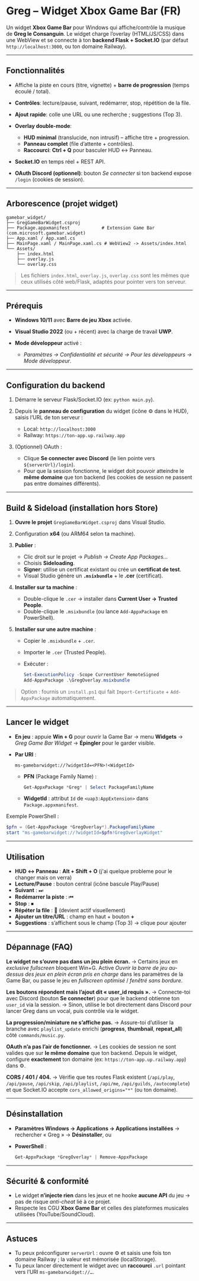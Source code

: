 # Greg – Widget Xbox Game Bar (FR)

Un widget **Xbox Game Bar** pour Windows qui affiche/contrôle la musique de **Greg le Consanguin**.
Le widget charge l’overlay (HTML/JS/CSS) dans une WebView et se connecte à ton **backend Flask + Socket.IO** (par défaut `http://localhost:3000`, ou ton domaine Railway).

---

## Fonctionnalités

* Affiche la piste en cours (titre, vignette) + **barre de progression** (temps écoulé / total).
* **Contrôles**: lecture/pause, suivant, redémarrer, stop, répétition de la file.
* **Ajout rapide**: colle une URL ou une recherche ; suggestions (Top 3).
* **Overlay double-mode**:

   * **HUD minimal** (translucide, non intrusif) – affiche titre + progression.
   * **Panneau complet** (file d’attente + contrôles).
   * **Raccourci**: **Ctrl + Q** pour basculer HUD ↔ Panneau.
* **Socket.IO** en temps réel + REST API.
* **OAuth Discord (optionnel)**: bouton *Se connecter* si ton backend expose `/login` (cookies de session).

---

## Arborescence (projet widget)

```
gamebar_widget/
├── GregGameBarWidget.csproj
├── Package.appxmanifest            # Extension Game Bar (com.microsoft.gamebar.widget)
├── App.xaml / App.xaml.cs
├── MainPage.xaml / MainPage.xaml.cs # WebView2 -> Assets/index.html
└── Assets/
    ├── index.html
    ├── overlay.js
    └── overlay.css
```

> Les fichiers `index.html`, `overlay.js`, `overlay.css` sont les mêmes que ceux utilisés côté web/Flask, adaptés pour pointer vers ton serveur.

---

## Prérequis

* **Windows 10/11** avec **Barre de jeu Xbox** activée.
* **Visual Studio 2022** (ou + récent) avec la charge de travail **UWP**.
* **Mode développeur** activé :

   * *Paramètres → Confidentialité et sécurité → Pour les développeurs → Mode développeur*.

---

## Configuration du backend

1. Démarre le serveur Flask/Socket.IO (ex: `python main.py`).
2. Depuis le **panneau de configuration** du widget (icône ⚙️ dans le HUD), saisis l’URL de ton serveur :

   * Local: `http://localhost:3000`
   * Railway: `https://ton-app.up.railway.app`
3. (Optionnel) OAuth :

   * Clique **Se connecter avec Discord** (le lien pointe vers `${serverUrl}/login`).
   * Pour que la session fonctionne, le widget doit pouvoir atteindre le **même domaine** que ton backend (les cookies de session ne passent pas entre domaines différents).

---

## Build & Sideload (installation hors Store)

1. **Ouvre le projet** `GregGameBarWidget.csproj` dans Visual Studio.
2. Configuration **x64** (ou ARM64 selon ta machine).
3. **Publier** :

   * Clic droit sur le projet → *Publish → Create App Packages…*
   * Choisis **Sideloading**.
   * **Signer**: utilise un certificat existant ou crée un **certificat de test**.
   * Visual Studio génère un **`.msixbundle`** + le **.cer** (certificat).
4. **Installer sur ta machine** :

   * Double-clique le `.cer` → installer dans **Current User → Trusted People**.
   * Double-clique le `.msixbundle` (ou lance `Add-AppxPackage` en PowerShell).
5. **Installer sur une autre machine** :

   * Copier le `.msixbundle` + `.cer`.
   * Importer le `.cer` (Trusted People).
   * Exécuter :

     ```powershell
     Set-ExecutionPolicy -Scope CurrentUser RemoteSigned
     Add-AppxPackage .\GregOverlay.msixbundle
     ```

> Option : fournis un `install.ps1` qui fait `Import-Certificate` + `Add-AppxPackage` automatiquement.

---

## Lancer le widget

* **En jeu** : appuie **Win + G** pour ouvrir la Game Bar → menu **Widgets** → *Greg Game Bar Widget* → **Épingler** pour le garder visible.
* **Par URI** :

  ```text
  ms-gamebarwidget://?widgetId=<PFN>!<WidgetId>
  ```

   * **PFN** (Package Family Name) :

     ```powershell
     Get-AppxPackage *Greg* | Select PackageFamilyName
     ```
   * **WidgetId** : attribut `Id` de `<uap3:AppExtension>` dans `Package.appxmanifest`.

Exemple PowerShell :

```powershell
$pfn = (Get-AppxPackage *GregOverlay*).PackageFamilyName
start "ms-gamebarwidget://?widgetId=$pfn!GregOverlayWidget"
```

---

## Utilisation

* **HUD ↔ Panneau** : **Alt + Shift + O** (j'ai quelque probleme pour le changer mais on verra)
* **Lecture/Pause** : bouton central (icône bascule Play/Pause)
* **Suivant** : ⏭
* **Redémarrer la piste** : ⏮
* **Stop** : ⏹
* **Répéter la file** : 🔁 (devient actif visuellement)
* **Ajouter un titre/URL** : champ en haut + bouton **+**
* **Suggestions** : s’affichent sous le champ (Top 3) → clique pour ajouter

---

## Dépannage (FAQ)

**Le widget ne s’ouvre pas dans un jeu plein écran.**
→ Certains jeux en *exclusive fullscreen* bloquent Win+G. Active *Ouvrir la barre de jeu au-dessus des jeux en plein écran pris en charge* dans les paramètres de la Game Bar, ou passe le jeu en *fullscreen optimisé* / *fenêtré sans bordure*.

**Les boutons répondent mais l’ajout dit « user\_id requis ».**
→ Connecte-toi avec Discord (bouton **Se connecter**) pour que le backend obtienne ton `user_id` via la session.
→ Sinon, utilise le bot directement dans Discord pour lancer Greg dans un vocal, puis contrôle via le widget.

**La progression/miniature ne s’affiche pas.**
→ Assure-toi d’utiliser la branche avec `playlist_update` enrichi (**progress**, **thumbnail**, **repeat\_all**) côté `commands/music.py`.

**OAuth n’a pas l’air de fonctionner.**
→ Les cookies de session ne sont valides que sur **le même domaine** que ton backend. Depuis le widget, configure **exactement** ton domaine (ex: `https://ton-app.up.railway.app`) dans ⚙️.

**CORS / 401 / 404.**
→ Vérifie que tes routes Flask existent (`/api/play`, `/api/pause`, `/api/skip`, `/api/playlist`, `/api/me`, `/api/guilds`, `/autocomplete`) et que Socket.IO accepte `cors_allowed_origins="*"` (ou ton domaine).

---

## Désinstallation

* **Paramètres Windows → Applications → Applications installées** → rechercher « Greg » → **Désinstaller**,
  ou
* **PowerShell** :

  ```powershell
  Get-AppxPackage *GregOverlay* | Remove-AppxPackage
  ```

---

## Sécurité & conformité

* Le widget **n’injecte rien** dans les jeux et ne hooke **aucune API** du jeu → pas de risque *anti-cheat* lié à ce projet.
* Respecte les CGU **Xbox Game Bar** et celles des plateformes musicales utilisées (YouTube/SoundCloud).

---

## Astuces

* Tu peux préconfigurer `serverUrl` : ouvre ⚙️ et saisis une fois ton domaine Railway ; la valeur est mémorisée (localStorage).
* Tu peux lancer directement le widget avec un **raccourci** `.url` pointant vers l’URI `ms-gamebarwidget://…`.